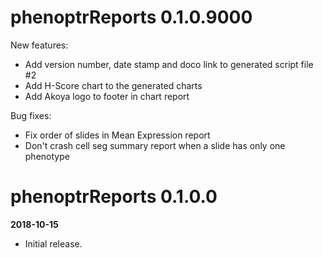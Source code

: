 # phenoptrReports 0.1.0.9000

New features:
- Add version number, date stamp and doco link to generated script file #2
- Add H-Score chart to the generated charts
- Add Akoya logo to footer in chart report

Bug fixes:
- Fix order of slides in Mean Expression report
- Don't crash cell seg summary report when a slide has only one phenotype

# phenoptrReports 0.1.0.0
**2018-10-15**

- Initial release.



